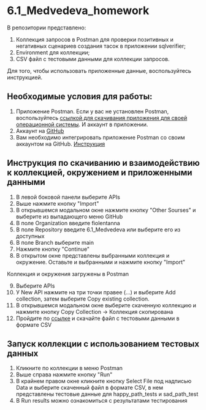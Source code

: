 # 6.1_Medvedeva_homework

В репозитории представлено:
1. Коллекция запросов в Postman для проверки позитивных и негативных сценариев создания тасок в приложении sqlverifier;
2. Environment для коллекции;
3. CSV файл с тестовыми данными для коллекции запросов.

Для того, чтобы использовать приложенные данные, воспользуйтесь инструкцией.

## Необходимые условия для работы:
1. Приложение Postman. Если у вас не установлен Postman, воспользуйтесь [ссылкой для скачивания приложения для своей операционной системы](https://www.postman.com/downloads/). И аккаунт в приложении. 
2. Аккаунт на [GitHub](https://github.com/)
3. Вам необходимо интегрировать приложение Postman со своим аккаунтом на GitHub. [Инструкция](https://learning.postman.com/docs/integrations/available-integrations/github/)

## Инструкция по скачиванию и взаимодействию к коллекцией, окружением и приложенными данными
1. В левой боковой панели выберите APIs
2. Выше нажмите кнопку "Import"
3. В открывшемся модальном окне нажмите кнопку "Other Sourses" и выберите из выпадающего меню GitHub
4. В поле  Organization введите fiolentanna
5. В поле Repository введите 6.1_Medvedeva или выберите его из доступных
6. В поле Branch выберите main
7. Нажмите кнопку "Continue"
8. В открытом окне представлены выбранными коллекция и окружение. Оставьте и выбранными и нажмите кнопку "Import"
   
Коллекция и окружения загружены в Postman

9. Выберите APIs
10. У New API  нажмите на три точки правее (...) и выберите Add collection, затем выберите Copy existing collection.
11. В открывшемся модальном окне выберите скаченную коллекцию и нажмите кнопку Сopy Collection -> Коллекция скопирована
12. Пройдите по [ссылке](https://github.com/fiolentanna/6.1_Medvedeva/blob/main/5.2_Medvedeva_test_data.csv)  и скачайте файл с тестовыми данными в формате CSV

## Запуск коллекции с использованием тестовых данных
1. Кликните по коллекции в меню Postman
2. Выше справа нажмите кнопку "Run"
3. В крайнем правом окне кликните кнопку Select File  под надписью Data и выберите скаченный файл в формате CSV, в нем представлены тестовые данные для happy_path_tests  и sad_path_test
4. В Run results можно ознакомиться c результатами тестирования
   


